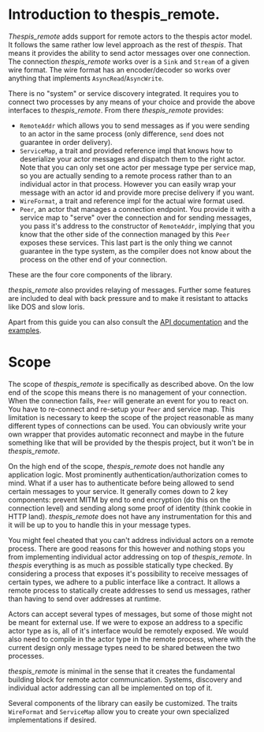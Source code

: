 # Introduction to thespis_remote.

_Thespis_remote_ adds support for remote actors to the thespis actor model. It follows the same rather low level approach as the rest of _thespis_. That means it provides the ability to send actor messages over one connection. The connection _thespis_remote_ works over is a `Sink` and `Stream` of a given wire format. The wire format has an encoder/decoder so works over anything that implements `AsyncRead`/`AsyncWrite`.

There is no "system" or service discovery integrated. It requires you to connect two processes by any means of your choice and provide the above interfaces to _thespis_remote_. From there _thespis_remote_ provides:

- `RemoteAddr` which allows you to send messages as if you were sending to an actor in the same process (only difference, `send` does not guarantee in order delivery).
- `ServiceMap`, a trait and provided reference impl that knows how to deserialize your actor messages and dispatch them to the right actor. Note that you can only set one actor per message type per service map, so you are actually sending to a remote process rather than to an individual actor in that process. However you can easily wrap your message with an actor id and provide more precise delivery if you want.
- `WireFormat`, a trait and reference impl for the actual wire format used.
- `Peer`, an actor that manages a connection endpoint. You provide it with a service map to "serve" over the connection and for sending messages, you pass it's address to the constructor of `RemoteAddr`, implying that you know that the other side of the connection managed by this `Peer` exposes these services. This last part is the only thing we cannot guarantee in the type system, as the compiler does not know about the process on the other end of your connection.

These are the four core components of the library.

_thespis_remote_ also provides relaying of messages. Further some features are included to deal with back pressure and to make it resistant to attacks like DOS and slow loris.

Apart from this guide you can also consult the [API documentation](https://docs.rs/thespis_remote) and the [examples](https://github.com/thespis-rs/thespis_remote/tree/master/examples).


# Scope

The scope of _thespis_remote_ is specifically as described above. On the low end of the scope this means there is no management of your connection. When the connection fails, `Peer` will generate an event for you to react on. You have to re-connect and re-setup your `Peer` and service map. This limitation is necessary to keep the scope of the project reasonable as many different types of connections can be used. You can obviously write your own wrapper that provides automatic reconnect and maybe in the future something like that will be provided by the thespis project, but it won't be in _thespis_remote_.

On the high end of the scope, _thespis_remote_ does not handle any application logic. Most prominently authentication/authorization comes to mind. What if a user has to authenticate before being allowed to send certain messages to your service. It generally comes down to 2 key components: prevent MITM by end to end encryption (do this on the connection level) and sending along some proof of identity (think cookie in HTTP land). _thespis_remote_ does not have any instrumentation for this and it will be up to you to handle this in your message types.

You might feel cheated that you can't address individual actors on a remote process. There are good reasons for this however and nothing stops you from implementing individual actor addressing on top of _thespis_remote_. In _thespis_ everything is as much as possible statically type checked. By considering a process that exposes it's possibility to receive messages of certain types, we adhere to a public interface like a contract. It allows a remote process to statically create addresses to send us messages, rather than having to send over addresses at runtime.

Actors can accept several types of messages, but some of those might not be meant for external use. If we were to expose an address to a specific actor type as is, all of it's interface would be remotely exposed. We would also need to compile in the actor type in the remote process, where with the current design only message types need to be shared between the two processes.

_thespis_remote_ is minimal in the sense that it creates the fundamental building block for remote actor communication. Systems, discovery and individual actor addressing can all be implemented on top of it.

Several components of the library can easily be customized. The traits `WireFormat` and `ServiceMap` allow you to create your own specialized implementations if desired.


